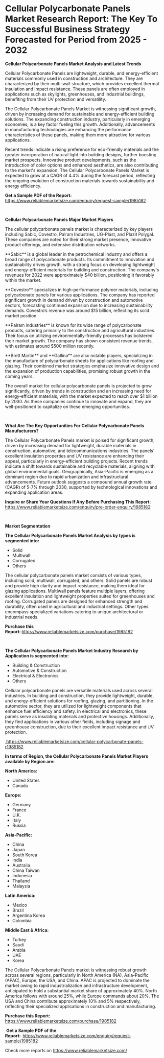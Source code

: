<p><h1>Cellular Polycarbonate Panels Market Research Report: The Key To Successful Business Strategy Forecasted for Period from 2025 - 2032</h1></p><p><strong>Cellular Polycarbonate Panels Market Analysis and Latest Trends</strong></p>
<p><p>Cellular Polycarbonate Panels are lightweight, durable, and energy-efficient materials commonly used in construction and architecture. They are characterized by their multi-wall structure, which provides excellent thermal insulation and impact resistance. These panels are often employed in applications such as skylights, greenhouses, and industrial buildings, benefiting from their UV protection and versatility.</p><p>The Cellular Polycarbonate Panels Market is witnessing significant growth, driven by increasing demand for sustainable and energy-efficient building solutions. The expanding construction industry, particularly in emerging economies, is a key factor fueling this growth. Additionally, advancements in manufacturing technologies are enhancing the performance characteristics of these panels, making them more attractive for various applications. </p><p>Recent trends indicate a rising preference for eco-friendly materials and the greater incorporation of natural light into building designs, further boosting market prospects. Innovative product developments, such as the introduction of color options and enhanced aesthetics, are also contributing to the market's expansion. The Cellular Polycarbonate Panels Market is expected to grow at a CAGR of 4.4% during the forecast period, reflecting the ongoing evolution of construction materials towards sustainability and energy efficiency.</p></p>
<p><strong>Get a Sample PDF of the Report:&nbsp;</strong> <a href="https://www.reliablemarketsize.com/enquiry/request-sample/1985182?utm_campaign=3367&utm_medium=2&utm_source=Github&utm_content=ia&utm_term=01042025&utm_id=cellular-polycarbonate-panels">https://www.reliablemarketsize.com/enquiry/request-sample/1985182</a></p>
<p>&nbsp;</p>
<p><strong>Cellular Polycarbonate Panels Major Market Players</strong></p>
<p><p>The cellular polycarbonate panels market is characterized by key players including Sabic, Covestro, Palram Industries, UG-Plast, and Plazit Polygal. These companies are noted for their strong market presence, innovative product offerings, and extensive distribution networks.</p><p>**Sabic** is a global leader in the petrochemical industry and offers a broad range of polycarbonate products. Its commitment to innovation and sustainability drives growth, with a strong focus on developing lightweight and energy-efficient materials for building and construction. The company's revenues for 2022 were approximately $40 billion, positioning it favorably within the market.</p><p>**Covestro** specializes in high-performance polymer materials, including polycarbonate panels for various applications. The company has reported significant growth in demand driven by construction and automotive sectors, forecasting continued expansion due to increasing sustainability demands. Covestro’s revenue was around $15 billion, reflecting its solid market position.</p><p>**Palram Industries** is known for its wide range of polycarbonate products, catering primarily to the construction and agricultural industries. Their focus on utilizing environmentally-friendly processes has bolstered their market growth. The company has shown consistent revenue trends, with estimates around $500 million recently.</p><p>**Brett Martin** and **Gallina** are also notable players, specializing in the manufacture of polycarbonate sheets for applications like roofing and glazing. Their combined market strategies emphasize innovative design and the expansion of production capabilities, promising robust growth in the coming years.</p><p>The overall market for cellular polycarbonate panels is projected to grow significantly, driven by trends in construction and an increasing need for energy-efficient materials, with the market expected to reach over $1 billion by 2030. As these companies continue to innovate and expand, they are well-positioned to capitalize on these emerging opportunities.</p></p>
<p>&nbsp;</p>
<p><strong>What Are The Key Opportunities For Cellular Polycarbonate Panels Manufacturers?</strong></p>
<p><p>The Cellular Polycarbonate Panels market is poised for significant growth, driven by increasing demand for lightweight, durable materials in construction, automotive, and telecommunications industries. The panels' excellent insulation properties and UV resistance are enhancing their appeal, particularly in energy-efficient building projects. Recent trends indicate a shift towards sustainable and recyclable materials, aligning with global environmental goals. Geographically, Asia-Pacific is emerging as a dominant region due to rapid urbanization and infrastructural advancements. Future outlook suggests a compound annual growth rate (CAGR) of 5-7% through 2030, supported by technological innovations and expanding application areas.</p></p>
<p><strong>Inquire or Share Your Questions If Any Before Purchasing This Report:</strong> <a href="https://www.reliablemarketsize.com/enquiry/pre-order-enquiry/1985182?utm_campaign=3367&utm_medium=2&utm_source=Github&utm_content=ia&utm_term=01042025&utm_id=cellular-polycarbonate-panels">https://www.reliablemarketsize.com/enquiry/pre-order-enquiry/1985182</a></p>
<p>&nbsp;</p>
<p><strong>Market Segmentation</strong></p>
<p><strong>The Cellular Polycarbonate Panels Market Analysis by types is segmented into:</strong></p>
<p><ul><li>Solid</li><li>Multiwall</li><li>Corrugated</li><li>Others</li></ul></p>
<p><p>The cellular polycarbonate panels market consists of various types, including solid, multiwall, corrugated, and others. Solid panels are robust and provide high clarity and impact resistance, making them ideal for glazing applications. Multiwall panels feature multiple layers, offering excellent insulation and lightweight properties suited for greenhouses and roofing. Corrugated panels are designed for enhanced strength and durability, often used in agricultural and industrial settings. Other types encompass specialized variations catering to unique architectural or industrial needs.</p></p>
<p><strong>Purchase this Report:&nbsp;</strong><a href="https://www.reliablemarketsize.com/purchase/1985182?utm_campaign=3367&utm_medium=2&utm_source=Github&utm_content=ia&utm_term=01042025&utm_id=cellular-polycarbonate-panels">https://www.reliablemarketsize.com/purchase/1985182</a></p>
<p>&nbsp;</p>
<p><strong>The Cellular Polycarbonate Panels Market Industry Research by Application is segmented into:</strong></p>
<p><ul><li>Building & Construction</li><li>Automotive & Construction</li><li>Electrical & Electronics</li><li>Others</li></ul></p>
<p><p>Cellular polycarbonate panels are versatile materials used across several industries. In building and construction, they provide lightweight, durable, and energy-efficient solutions for roofing, glazing, and partitioning. In the automotive sector, they are utilized for lightweight components that enhance fuel efficiency and safety. In electrical and electronics, these panels serve as insulating materials and protective housings. Additionally, they find applications in various other fields, including signage and greenhouse construction, due to their excellent impact resistance and UV protection.</p></p>
<p><a href="https://www.reliablemarketsize.com/cellular-polycarbonate-panels-r1985182?utm_campaign=3367&utm_medium=2&utm_source=Github&utm_content=ia&utm_term=01042025&utm_id=cellular-polycarbonate-panels">&nbsp;https://www.reliablemarketsize.com/cellular-polycarbonate-panels-r1985182</a></p>
<p><strong>In terms of Region, the Cellular Polycarbonate Panels Market Players available by Region are:</strong></p>
<p>
    <p> <strong> North America: </strong>
        <ul>
            <li>United States</li>
            <li>Canada</li>
        </ul>
        </p> 
    <p> <strong> Europe: </strong>
        <ul>
            <li>Germany</li>
            <li>France</li>
            <li>U.K.</li>
            <li>Italy</li>
            <li>Russia</li>
        </ul>
        </p> 
    <p> <strong> Asia-Pacific: </strong>
        <ul>
            <li>China</li>
            <li>Japan</li>
            <li>South Korea</li>
            <li>India</li>
            <li>Australia</li>
            <li>China Taiwan</li>
            <li>Indonesia</li>
            <li>Thailand</li>
            <li>Malaysia</li>
        </ul>
        </p> 
    <p> <strong> Latin America: </strong>
        <ul>
            <li>Mexico</li>
            <li>Brazil</li>
            <li>Argentina Korea</li>
            <li>Colombia</li>
        </ul>
        </p> 
    <p> <strong> Middle East & Africa: </strong>
        <ul>
            <li>Turkey</li>
            <li>Saudi</li>
            <li>Arabia</li>
            <li>UAE</li>
            <li>Korea</li>
        </ul>
    </p>
    </p>
<p><p>The Cellular Polycarbonate Panels market is witnessing robust growth across several regions, particularly in North America (NA), Asia-Pacific (APAC), Europe, the USA, and China. APAC is projected to dominate the market owing to rapid industrialization and infrastructure development, anticipated to hold a substantial market share of approximately 40%. North America follows with around 25%, while Europe commands about 20%. The USA and China contribute approximately 10% and 5% respectively, reflecting their specialized applications in construction and manufacturing.</p></p>
<p><strong>Purchase this Report: </strong><a href="https://www.reliablemarketsize.com/purchase/1985182?utm_campaign=3367&utm_medium=2&utm_source=Github&utm_content=ia&utm_term=01042025&utm_id=cellular-polycarbonate-panels">https://www.reliablemarketsize.com/purchase/1985182</a></p>
<p>&nbsp;<strong>Get a Sample PDF of the Report:&nbsp;&nbsp;</strong><a href="https://www.reliablemarketsize.com/enquiry/request-sample/1985182?utm_campaign=3367&utm_medium=2&utm_source=Github&utm_content=ia&utm_term=01042025&utm_id=cellular-polycarbonate-panels">https://www.reliablemarketsize.com/enquiry/request-sample/1985182</a></p>
<p><strong></strong></p>
<p>Check more reports on <a href="https://www.reliablemarketsize.com/?utm_campaign=3367&utm_medium=2&utm_source=Github&utm_content=ia&utm_term=01042025&utm_id=cellular-polycarbonate-panels">https://www.reliablemarketsize.com/</a></p>